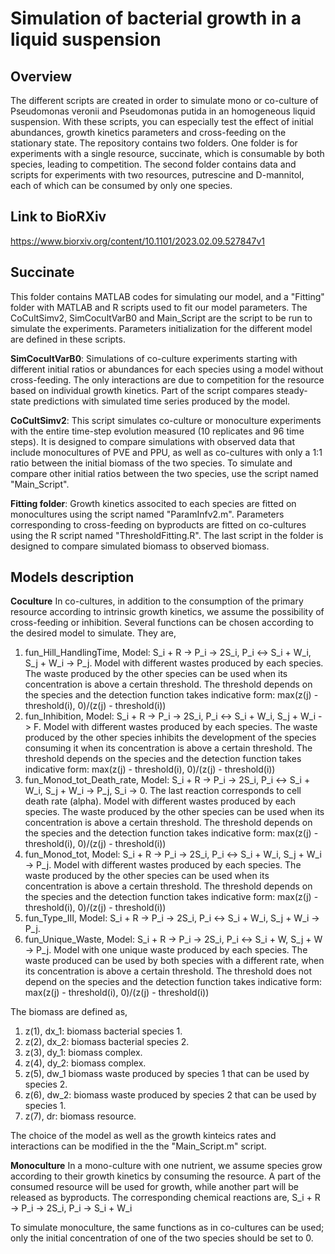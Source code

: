 # Simulation of bacterial growth in a liquid suspension

## Overview

The different scripts are created in order to simulate mono or co-culture of Pseudomonas veronii and Pseudomonas putida in an homogeneous liquid suspension. With these scripts, you can especially test the effect of initial abundances, growth kinetics parameters and cross-feeding on the stationary state. 
The repository contains two folders. One folder is for experiments with a single resource, succinate, which is consumable by both species, leading to competition. The second folder contains data and scripts for experiments with two resources, putrescine and D-mannitol, each of which can be consumed by only one species.

## Link to BioRXiv

https://www.biorxiv.org/content/10.1101/2023.02.09.527847v1


## Succinate

This folder contains MATLAB codes for simulating our model, and a "Fitting" folder with MATLAB and R scripts used to fit our model parameters. The CoCultSimv2, SimCocultVarB0 and Main_Script are the script to be run to simulate the experiments. Parameters initialization for the different model are defined in these scripts.

**SimCocultVarB0**: Simulations of co-culture experiments starting with different initial ratios or abundances for each species using a model without cross-feeding. The only interactions are due to competition for the resource based on individual growth kinetics. Part of the script compares steady-state predictions with simulated time series produced by the model.

**CoCultSimv2**: This script simulates co-culture or monoculture experiments with the entire time-step evolution measured (10 replicates and 96 time steps). It is designed to compare simulations with observed data that include monocultures of PVE and PPU, as well as co-cultures with only a 1:1 ratio between the initial biomass of the two species. To simulate and compare other initial ratios between the two species, use the script named "Main_Script".

**Fitting folder**: Growth kinetics associted to each species are fitted on monocultures using the script named "ParamInfv2.m". Parameters corresponding to cross-feeding on byproducts are fitted on co-cultures using the R script named "ThresholdFitting.R". The last script in the folder is designed to compare simulated biomass to observed biomass.

## Models description

**Coculture** In co-cultures, in addition to the consumption of the primary resource according to intrinsic growth kinetics, we assume the possibility of cross-feeding or inhibition. Several functions can be chosen according to the desired model to simulate. They are,
1) fun_Hill_HandlingTime, Model: S_i + R -> P_i -> 2S_i, P_i <-> S_i + W_i, S_j + W_i -> P_j. Model with different wastes produced by each species. The waste produced by the other species can be used when its concentration is above a certain threshold. The threshold depends on the species and the detection function takes indicative form: max(z(j) - threshold(i), 0)/(z(j) - threshold(i))
2) fun_Inhibition, Model: S_i + R -> P_i -> 2S_i, P_i <-> S_i + W_i, S_j + W_i -> F. Model with different wastes produced by each species. The waste produced by the other species inhibits the development of the species consuming it when its concentration is above a certain threshold. The threshold depends on the species and the detection function takes indicative form: max(z(j) - threshold(i), 0)/(z(j) - threshold(i))
3) fun_Monod_tot_Death_rate, Model: S_i + R -> P_i -> 2S_i, P_i <-> S_i + W_i, S_j + W_i -> P_j, S_i -> 0. The last reaction corresponds to cell death rate (alpha). Model with different wastes produced by each species. The waste produced by the other species can be used when its concentration is above a certain threshold. The threshold depends on the species and the detection function takes indicative form: max(z(j) - threshold(i), 0)/(z(j) - threshold(i))
4) fun_Monod_tot, Model: S_i + R -> P_i -> 2S_i, P_i <-> S_i + W_i, S_j + W_i -> P_j. Model with different wastes produced by each species. The waste produced by the other species can be used when its concentration is above a certain threshold. The threshold depends on the species and the detection function takes indicative form: max(z(j) - threshold(i), 0)/(z(j) - threshold(i))
5) fun_Type_III, Model: S_i + R -> P_i -> 2S_i, P_i <-> S_i + W_i, S_j + W_i -> P_j.
6) fun_Unique_Waste, Model: S_i + R -> P_i -> 2S_i, P_i <-> S_i + W, S_j + W -> P_j. Model with one unique waste produced by each species. The waste produced can be used by both species with a different rate, when its concentration is above a certain threshold. The threshold does not depend on the species and the detection function takes indicative form: max(z(j) - threshold(i), 0)/(z(j) - threshold(i))

The biomass are defined as,
1) z(1), dx_1: biomass bacterial species 1.
2) z(2), dx_2: biomass bacterial species 2.
3) z(3), dy_1: biomass complex.
4) z(4), dy_2: biomass complex.
5) z(5), dw_1 biomass waste produced by species 1 that can be used by species 2.
6) z(6), dw_2: biomass waste produced by species 2 that can be used by species 1.
7) z(7), dr: biomass resource.

The choice of the model as well as the growth kinteics rates and interactions can be modified in the the "Main_Script.m" script.

**Monoculture** In a mono-culture with one nutrient, we assume species grow according to their growth kinetics by consuming the resource. A part of the consumed resource will be used for growth, while another part will be released as byproducts. The corresponding chemical reactions are,
S_i + R -> P_i -> 2S_i, P_i -> S_i + W_i

To simulate monoculture, the same functions as in co-cultures can be used; only the initial concentration of one of the two species should be set to 0.


